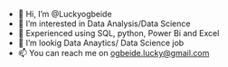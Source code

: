 - 👋 Hi, I’m @Luckyogbeide
- 👀 I’m interested in Data Analysis/Data Science
- 🌱 Experienced using SQL, python, Power Bi and Excel
- 💞️ I’m lookig Data Anaytics/ Data Science job
- 📫 You can reach me on ogbeide.lucky@gmail.com


<!---
Luckyogbeide/Luckyogbeide is a ✨ special ✨ repository because its `README.md` (this file) appears on your GitHub profile.
You can click the Preview link to take a look at your changes.
--->
